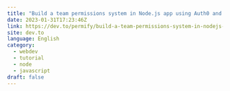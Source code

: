 ```yaml
---
title: "Build a team permissions system in Node.js app using Auth0 and Permify - Part 1"
date: 2023-01-31T17:23:46Z
link: https://dev.to/permify/build-a-team-permissions-system-in-nodejs-app-using-auth0-and-permify-part-1-52bo?utm_medium=RSS&utm_source=news.12bit.vn
site: dev.to
language: English
category:
  - webdev
  - tutorial
  - node
  - javascript
draft: false
---
```

